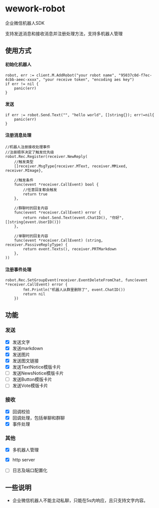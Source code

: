 # wework-robot

企业微信机器人SDK

支持发送消息和接收消息并注册处理方法，支持多机器人管理


## 使用方式
#### 初始化机器人
``` golang
robot, err := client.M.AddRobot("your robot name", "95037c0d-f7ec-4cbb-aeec-xxxx", "your receive token", "encoding aes key")
if err != nil {
    panic(err)
}
```
#### 发送
```golang
if err := robot.Send.Text("", "hello world", []string{}); err!=nil{
	panic(err)
}
```

#### 注册消息处理
```
//机器人注册接收处理事件
//注册顺序决定了触发优先级
robot.Rec.Register(receiver.NewReply(
    //触发类型
    []receiver.MsgType{receiver.MText, receiver.MMixed, receiver.MImage},

    //触发条件
    func(event *receiver.CallEvent) bool {
        //任意回复都会触发
        return true
    },

    //群聊时的回复内容
    func(event *receiver.CallEvent) error {
        return robot.Send.Text(event.ChatID(), "你好", []string{event.UserID()})
    },

    //单聊时的回复内容
    func(event *receiver.CallEvent) (string, receiver.PassiveReplyType) {
        return event.Texts(), receiver.PRTMarkdown
    },
))

```

#### 注册事件处理
```
robot.Rec.SetGroupEvent(receiver.EventDeleteFromChat, func(event *receiver.CallEvent) error {
	    fmt.Println("机器人从群里删除了", event.ChatID())
		return nil
	})
```

## 功能
### 发送
* [x] 发送文字
* [X] 发送markdown
* [x] 发送图片
* [x] 发送图文链接
* [x] 发送TextNotice模版卡片
* [ ] 发送NewsNotice模版卡片
* [ ] 发送Button模版卡片
* [ ] 发送Vote模版卡片
### 接收
* [x] 回调校验
* [x] 回调处理，包括单聊和群聊
* [x] 事件处理
### 其他
* [x] 多机器人管理
* [x] http server
* [ ] 日志及端口配置化


## 一些说明
* 企业微信机器人不能主动私聊，只能在5s内响应，且只支持文字内容。